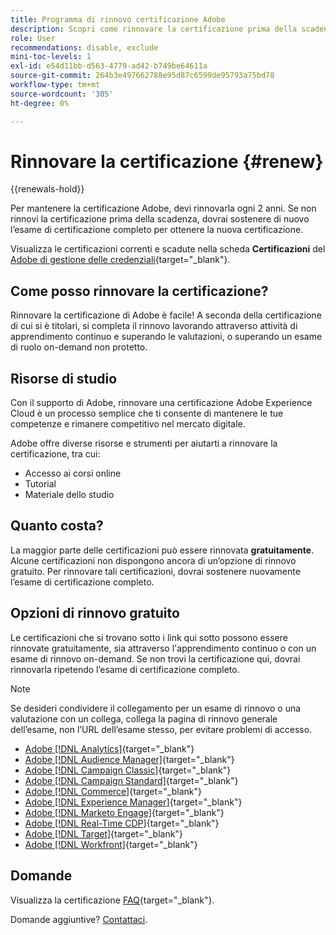 ```yaml
---
title: Programma di rinnovo certificazione Adobe
description: Scopri come rinnovare la certificazione prima della scadenza.
role: User
recommendations: disable, exclude
mini-toc-levels: 1
exl-id: e54d11bb-d563-4779-ad42-b749be64611a
source-git-commit: 264b3e497662788e95d87c6599de95793a75bd78
workflow-type: tm+mt
source-wordcount: '305'
ht-degree: 0%

---
```


# Rinnovare la certificazione {#renew}

{{renewals-hold}}

Per mantenere la certificazione Adobe, devi rinnovarla ogni 2 anni. Se non rinnovi la certificazione prima della scadenza, dovrai sostenere di nuovo l’esame di certificazione completo per ottenere la nuova certificazione.

Visualizza le certificazioni correnti e scadute nella scheda **Certificazioni** del [Adobe di gestione delle credenziali](https://www.certmetrics.com/adobe/candidate/cert_summary.aspx){target="_blank"}.

## Come posso rinnovare la certificazione?

Rinnovare la certificazione di Adobe è facile! A seconda della certificazione di cui si è titolari, si completa il rinnovo lavorando attraverso attività di apprendimento continuo e superando le valutazioni, o superando un esame di ruolo on-demand non protetto.

## Risorse di studio

Con il supporto di Adobe, rinnovare una certificazione Adobe Experience Cloud è un processo semplice che ti consente di mantenere le tue competenze e rimanere competitivo nel mercato digitale.

Adobe offre diverse risorse e strumenti per aiutarti a rinnovare la certificazione, tra cui:

* Accesso ai corsi online
* Tutorial
* Materiale dello studio

## Quanto costa?

La maggior parte delle certificazioni può essere rinnovata **gratuitamente**. Alcune certificazioni non dispongono ancora di un’opzione di rinnovo gratuito. Per rinnovare tali certificazioni, dovrai sostenere nuovamente l’esame di certificazione completo.

## Opzioni di rinnovo gratuito

Le certificazioni che si trovano sotto i link qui sotto possono essere rinnovate gratuitamente, sia attraverso l&#39;apprendimento continuo o con un esame di rinnovo on-demand. Se non trovi la certificazione qui, dovrai rinnovarla ripetendo l’esame di certificazione completo.

>[!NOTE]
>
>Se desideri condividere il collegamento per un esame di rinnovo o una valutazione con un collega, collega la pagina di rinnovo generale dell’esame, non l’URL dell’esame stesso, per evitare problemi di accesso.

* [Adobe [!DNL Analytics]](https://experienceleague.adobe.com/docs/certification/certification/technical-certifications/aa/aa-renew.html){target="_blank"}
* [Adobe [!DNL Audience Manager]](https://experienceleague.adobe.com/docs/certification/certification/technical-certifications/aam/aam-renew.html){target="_blank"}
* [Adobe [!DNL Campaign Classic]](https://experienceleague.adobe.com/docs/certification/certification/technical-certifications/acc/acc-renew.html){target="_blank"}
* [Adobe [!DNL Campaign Standard]](https://experienceleague.adobe.com/docs/certification/certification/technical-certifications/acs/acs-renew.html){target="_blank"}
* [Adobe [!DNL Commerce]](https://experienceleague.adobe.com/docs/certification/certification/technical-certifications/ac/ac-renew.html){target="_blank"}
* [Adobe [!DNL Experience Manager]](https://experienceleague.adobe.com/docs/certification/certification/technical-certifications/aem/aem-renew.html){target="_blank"}
* [Adobe [!DNL Marketo Engage]](https://experienceleague.adobe.com/docs/certification/certification/technical-certifications/ame/ame-renew.html){target="_blank"}
* [Adobe [!DNL Real-Time CDP]](https://experienceleague.adobe.com/docs/certification/certification/technical-certifications/rtcdp/rtcdp-renew.html){target="_blank"}
* [Adobe [!DNL Target]](https://experienceleague.adobe.com/docs/certification/certification/technical-certifications/at/at-renew.html){target="_blank"}
* [Adobe [!DNL Workfront]](https://experienceleague.adobe.com/docs/certification/program/technical-certifications/aw/aw-renew.html){target="_blank"}

## Domande

Visualizza la certificazione [FAQ](https://experienceleague.adobe.com/docs/certification/certification/faq.html){target="_blank"}.

Domande aggiuntive? [Contattaci](mailto:certif@adobe.com).
